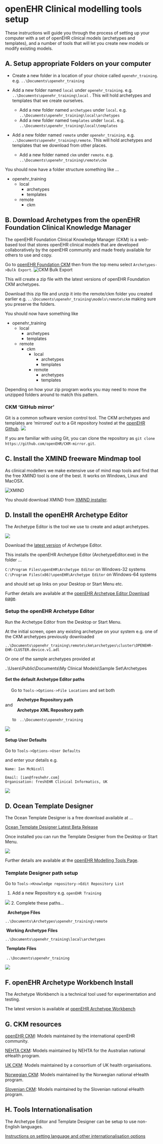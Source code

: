 # openEHR Clinical modelling tools setup

These instructions will guide you through the process of setting up your computer with a set of openEHR clinical models (archetypes and templates), and a number of tools that will let you create new models or modify existing models.

## A. Setup appropriate Folders on your computer

* Create a new folder in a location of your choice called ``openehr_training``.  e.g. ``..\Documents\openehr_training``

* Add a new folder named ``local`` under ``openehr_training``. e.g.  ``..\Documents\openehr_training\local`` . This will hold archetypes and templates that we create ourselves.  

	* Add a new folder named ``archetypes`` under ``local``. e.g.  ``..\Documents\openehr_training\local\archetypes``
	* Add a new folder named ``templates`` under ``local``. e.g.  ``..\Documents\openehr_training\local\templates``    

* Add a new folder named ``remote`` under ``openehr_training``. e.g.  ``..\Documents\openehr_training\remote``. This will hold archetypes and templates that we download from other places.  
	* Add a new folder named ``ckm`` under ``remote``. e.g.  ``..\Documents\openehr_training\remote\ckm``  

You should now have a folder structure something like …

* openehr_training
	* local
		* archetypes
		* templates
	* remote
		* ckm



## B. Download Archetypes from the openEHR Foundation Clinical Knowledge Manager

The openEHR Foundation Clinical Knowledge Manager (CKM) is a web-based tool that stores openEHR clinical models that are developed collaboratively by the openEHR community and made freely available for others to use and copy.

Go to [openEHR Foundation CKM](http://openehr.org/ckm) then from the top menu select ``Archetypes->Bulk Export``.
![CKM Bulk Export](./images/ckm_export.png)

This will create a zip file with the latest versions of openEHR Foundation CKM archetypes.

Download this zip file and unzip it into the remote/ckm folder you created earlier e.g. ``..\Documents\openehr_training\models\remote\ckm`` making sure you preserve the folders.

You should now have something like

* openehr_training
	* local
		* archetypes
		* templates
	* remote
		* ckm
			* local
				* archetypes
				* templates
			* remote
				* archetypes
				* templates

Depending on how your zip program works you may need to move the unzipped folders around to match this pattern.

### CKM ‘GitHub mirror’

Git is a common software version control tool. The CKM archetypes and templates are ‘mirrored’ out to a Git repository hosted at the [openEHR Github](https://github.com/openEHR/CKM-mirror).
![](./images/Octocat.png)

If you are familiar with using Git, you can clone the repository as  ``git clone https://github.com/openEHR/CKM-mirror.git``.

## C. Install the XMIND freeware Mindmap tool

As clinical modellers we make extensive use of mind map tools and find that the free XMIND tool is one of the best. It works on Windows, Linux and MacOSX.

![XMIND](./images/xmind_logo2.png)  

You should download XMIND from [XMIND installer](http://xmind.net/downloads/).


## D. Install the openEHR Archetype Editor

The Archetype Editor is the tool we use to create and adapt archetypes.

![](./images/ae_screen.png)

Download the [latest version](http://www.openehr.org/download_files/archetype_editor/archetype_editor_2.8.972.1-windows_32bit.exe) of Archetype Editor.

This installs the openEHR Archetype Editor (ArchetypeEditor.exe) in the folder …

``C:\Program Files\openEHR\Archetype Editor`` on Windows-32 systems
``C:\Program Files(x86)\openEHR\Archetype Editor`` on Windows-64 systems

and should set up links on your Desktop or Start Menu etc.

Further details are available at the [openEHR Archetype Editor Download page](http://www.openehr.org/downloads/archetypeeditor/home).

### Setup the openEHR Archetype Editor

Run the Archetype Editor from the Desktop or Start Menu.

At the initial screen, open any existing archetype on your system e.g. one of the CKM archetypes previously downloaded

``..\Documents\openehr_training\remote\ckm\archetypes\cluster\OPENEHR-EHR-CLUSTER.device.v1.adl``

Or one of the sample archetypes provided at

..\Users\Public\Documents\My Clinical Models\Sample Set\Archetypes

#### Set the default Archetype Editor paths

     Go to ``Tools->Options->File Locations`` and set both

          **Archetype Repository path**  
          and  
          **Archetype XML Repository path**  

      to    ``..\Documents\openehr_training``  

![](./images/ae_tool_setup.png)
#### Setup User Defaults

Go to ``Tools->Options->User Defaults``

and enter your details e.g.

```
Name: Ian McNicoll

Email: [ian@freshehr.com]
Organisation: freshEHR Clinical Informatics, UK
```
![](./images/ae_user_setup2.png)  

##  D. Ocean Template Designer

The Ocean Template Designer is a free download available at …

[Ocean Template Designer Latest Beta Release](http://www.openehr.org/download_files/TemplateDesigner/TemplateDesignerSetup_2.8.94.2.exe)

Once installed you can run the Template Designer from the Desktop or Start Menu.  

![](./images/td_screen.png)

Further details are available at the [openEHR Modelling Tools Page](http://www.openehr.org/downloads/modellingtools).

### Template Designer path setup

Go to ``Tools->Knowledge repository->Edit Repository List``

1. Add a new Repository e.g. ``openEHR Training``  

![](./images/td_setup_repo_1.png)
2. Complete these paths…

  **Archetype Files**

 ``..\Documents\Archetypes\openehr_training\remote``

 **Working Archetype Files**

 ``..\Documents\openehr_training\local\archetypes``

 **Template Files**

 ``..\Documents\openehr_training`` 

![](./images/td_setup_repo_2.png)

## F. openEHR Archetype Workbench Install

The Archetype Workbench is a technical tool used for experimentation and testing.  

The latest version is available at
[openEHR Archetype Workbench](http://www.openehr.org/downloads/ADLworkbench/home)


## G. CKM resources

[openEHR CKM](http://www.openehr.org/ckm/): Models maintained by the international openEHR community.

[NEHTA CKM](http://dcm.nehta.org.au/ckm/): Models maintained by NEHTA for the Australian national eHealth program.

[UK CKM](http://clinicalmodels.org.uk/ckm): Models maintained by a consortium of UK health organisations.

[Norwegian CKM](http://arketyper.no/ckm/): Models maintained by the Norwegian national eHealth program.

[Slovenian CKM](http://ukz.ezdrav.si/ckm/OKM.html): Models maintained by the Slovenian national eHealth program.

## H. Tools Internationalisation

The Archetype Editor and Template Designer can be setup to use non-English languages.

[Instructions on setting language and other internationalisation options](./tools_internationalisation.md)
